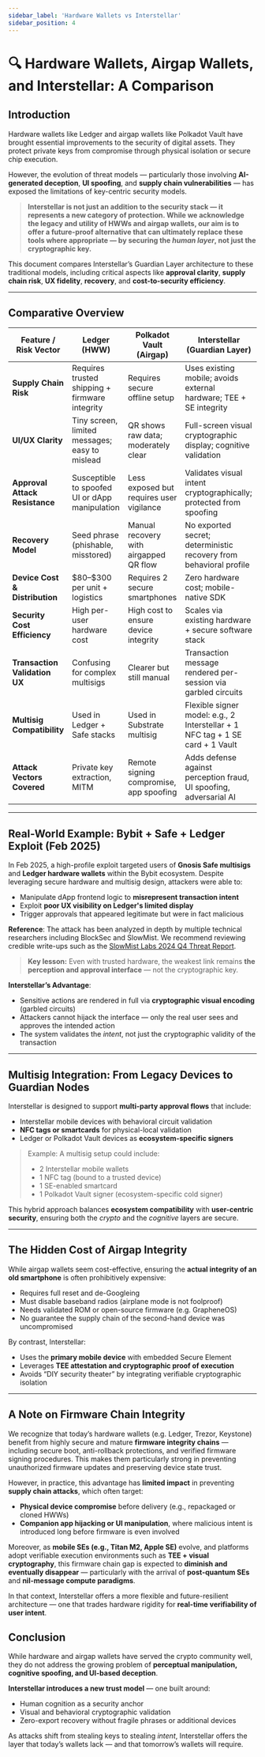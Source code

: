 ```yaml
---
sidebar_label: 'Hardware Wallets vs Interstellar'
sidebar_position: 4
---
```


# 🔍 Hardware Wallets, Airgap Wallets, and Interstellar: A Comparison

## Introduction

Hardware wallets like Ledger and airgap wallets like Polkadot Vault have brought essential improvements to the security of digital assets. They protect private keys from compromise through physical isolation or secure chip execution.

However, the evolution of threat models — particularly those involving **AI-generated deception**, **UI spoofing**, and **supply chain vulnerabilities** — has exposed the limitations of key-centric security models.

> **Interstellar is not just an addition to the security stack — it represents a new category of protection. While we acknowledge the legacy and utility of HWWs and airgap wallets, our aim is to offer a future-proof alternative that can ultimately replace these tools where appropriate — by securing the *human layer*, not just the cryptographic key.**

This document compares Interstellar’s Guardian Layer architecture to these traditional models, including critical aspects like **approval clarity**, **supply chain risk**, **UX fidelity**, **recovery**, and **cost-to-security efficiency**.

---

## Comparative Overview

| Feature / Risk Vector          | Ledger (HWW)                                   | Polkadot Vault (Airgap)                  | **Interstellar (Guardian Layer)**                                             |
| ------------------------------ | ---------------------------------------------- | ---------------------------------------- | ----------------------------------------------------------------------------- |
| **Supply Chain Risk**          | Requires trusted shipping + firmware integrity | Requires secure offline setup            | Uses existing mobile; avoids external hardware; TEE + SE integrity            |
| **UI/UX Clarity**              | Tiny screen, limited messages; easy to mislead | QR shows raw data; moderately clear      | Full-screen visual cryptographic display; cognitive validation                |
| **Approval Attack Resistance** | Susceptible to spoofed UI or dApp manipulation | Less exposed but requires user vigilance | Validates visual intent cryptographically; protected from spoofing            |
| **Recovery Model**             | Seed phrase (phishable, misstored)             | Manual recovery with airgapped QR flow   | No exported secret; deterministic recovery from behavioral profile            |
| **Device Cost & Distribution** | \$80–\$300 per unit + logistics                | Requires 2 secure smartphones            | Zero hardware cost; mobile-native SDK                                         |
| **Security Cost Efficiency**   | High per-user hardware cost                    | High cost to ensure device integrity     | Scales via existing hardware + secure software stack                          |
| **Transaction Validation UX**  | Confusing for complex multisigs                | Clearer but still manual                 | Transaction message rendered per-session via garbled circuits                 |
| **Multisig Compatibility**     | Used in Ledger + Safe stacks                   | Used in Substrate multisig               | Flexible signer model: e.g., 2 Interstellar + 1 NFC tag + 1 SE card + 1 Vault |
| **Attack Vectors Covered**     | Private key extraction, MITM                   | Remote signing compromise, app spoofing  | Adds defense against perception fraud, UI spoofing, adversarial AI            |

---

## Real-World Example: Bybit + Safe + Ledger Exploit (Feb 2025)

In Feb 2025, a high-profile exploit targeted users of **Gnosis Safe multisigs** and **Ledger hardware wallets** within the Bybit ecosystem. Despite leveraging secure hardware and multisig design, attackers were able to:

* Manipulate dApp frontend logic to **misrepresent transaction intent**
* Exploit **poor UX visibility on Ledger's limited display**
* Trigger approvals that appeared legitimate but were in fact malicious

**Reference**: The attack has been analyzed in depth by multiple technical researchers including BlockSec and SlowMist. We recommend reviewing credible write-ups such as the [SlowMist Labs 2024 Q4 Threat Report](https://slowmist.medium.com/bybits-1-5-billion-theft-unveiled-safe-wallet-front-end-code-tampered-84b78f0fa9c2).

> **Key lesson:** Even with trusted hardware, the weakest link remains **the perception and approval interface** — not the cryptographic key.

**Interstellar’s Advantage**:

* Sensitive actions are rendered in full via **cryptographic visual encoding** (garbled circuits)
* Attackers cannot hijack the interface — only the real user sees and approves the intended action
* The system validates the *intent*, not just the cryptographic validity of the transaction

---

## Multisig Integration: From Legacy Devices to Guardian Nodes

Interstellar is designed to support **multi-party approval flows** that include:

* Interstellar mobile devices with behavioral circuit validation
* **NFC tags or smartcards** for physical-local validation
* Ledger or Polkadot Vault devices as **ecosystem-specific signers**

> Example: A multisig setup could include:
>
> * 2 Interstellar mobile wallets
> * 1 NFC tag (bound to a trusted device)
> * 1 SE-enabled smartcard
> * 1 Polkadot Vault signer (ecosystem-specific cold signer)

This hybrid approach balances **ecosystem compatibility** with **user-centric security**, ensuring both the *crypto* and the *cognitive* layers are secure.

---

## The Hidden Cost of Airgap Integrity

While airgap wallets seem cost-effective, ensuring the **actual integrity of an old smartphone** is often prohibitively expensive:

* Requires full reset and de-Googleing
* Must disable baseband radios (airplane mode is not foolproof)
* Needs validated ROM or open-source firmware (e.g. GrapheneOS)
* No guarantee the supply chain of the second-hand device was uncompromised

By contrast, Interstellar:

* Uses the **primary mobile device** with embedded Secure Element
* Leverages **TEE attestation and cryptographic proof of execution**
* Avoids “DIY security theater” by integrating verifiable cryptographic isolation

---

## A Note on Firmware Chain Integrity

We recognize that today’s hardware wallets (e.g. Ledger, Trezor, Keystone) benefit from highly secure and mature **firmware integrity chains** — including secure boot, anti-rollback protections, and verified firmware signing procedures. This makes them particularly strong in preventing unauthorized firmware updates and preserving device state trust.

However, in practice, this advantage has **limited impact** in preventing **supply chain attacks**, which often target:

* **Physical device compromise** before delivery (e.g., repackaged or cloned HWWs)
* **Companion app hijacking or UI manipulation**, where malicious intent is introduced long before firmware is even involved

Moreover, as **mobile SEs (e.g., Titan M2, Apple SE)** evolve, and platforms adopt verifiable execution environments such as **TEE + visual cryptography**, this firmware chain gap is expected to **diminish and eventually disappear** — particularly with the arrival of **post-quantum SEs** and **nil-message compute paradigms**.

In that context, Interstellar offers a more flexible and future-resilient architecture — one that trades hardware rigidity for **real-time verifiability of user intent**.

## Conclusion

While hardware and airgap wallets have served the crypto community well, they do not address the growing problem of **perceptual manipulation, cognitive spoofing, and UI-based deception**.

**Interstellar introduces a new trust model** — one built around:

* Human cognition as a security anchor
* Visual and behavioral cryptographic validation
* Zero-export recovery without fragile phrases or additional devices

As attacks shift from stealing keys to stealing *intent*, Interstellar offers the layer that today’s wallets lack — and that tomorrow’s wallets will require.

